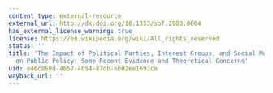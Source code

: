 ```yaml
---
content_type: external-resource
external_url: http://dx.doi.org/10.1353/sof.2003.0004
has_external_license_warning: true
license: https://en.wikipedia.org/wiki/All_rights_reserved
status: ''
title: 'The Impact of Political Parties, Interest Groups, and Social Movement Organizations
  on Public Policy: Some Recent Evidence and Theoretical Concerns'
uid: e46c868d-4657-4054-87db-6b02ee1693ce
wayback_url: ''
---
```

